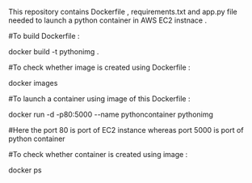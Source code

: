 This repository contains Dockerfile , requirements.txt and app.py file needed to launch a python container in AWS EC2 instnace .

#To build Dockerfile :

docker build -t pythonimg .

#To check whether image is created using Dockerfile :

docker images

#To launch a container using image of this Dockerfile :

docker run -d -p80:5000 --name pythoncontainer pythonimg

#Here the port 80 is port of EC2 instance whereas port 5000 is port of python container

#To check whether container is created using image :

docker ps


